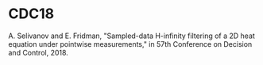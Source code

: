 # CDC18
A. Selivanov and E. Fridman, "Sampled-data H-infinity filtering of a 2D heat equation under pointwise measurements," in 57th Conference on Decision and Control, 2018.
